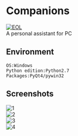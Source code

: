 # Companions
[![EOL](https://img.shields.io/badge/Status-EOL-lightgrey.svg?style=flat-square)]()  
A personal assistant for PC
## Environment

    OS:Windows  
    Python edition:Python2.7  
    Packages:PyQt4/pywin32  

## Screenshots
![1](http://image.jackeriss.com/project/Companions/1.png)  
![2](http://image.jackeriss.com/project/Companions/2.png)  
![3](http://image.jackeriss.com/project/Companions/3.png)  
![4](http://image.jackeriss.com/project/Companions/4.png)  
